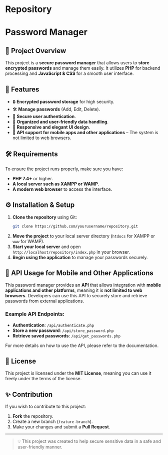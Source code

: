# Repository

# Password Manager

## 📌 Project Overview
This project is a **secure password manager** that allows users to **store encrypted passwords** and manage them easily. It utilizes **PHP** for backend processing and **JavaScript & CSS** for a smooth user interface.

## 🚀 Features
- 🔒 **Encrypted password storage** for high security.
- 🛠 **Manage passwords** (Add, Edit, Delete).
- 🔑 **Secure user authentication**.
- 📁 **Organized and user-friendly data handling**.
- 🎨 **Responsive and elegant UI design**.
- 📱 **API support for mobile apps and other applications** – The system is not limited to web browsers.

## 🛠️ Requirements
To ensure the project runs properly, make sure you have:
- **PHP 7.4+** or higher.
- **A local server such as XAMPP or WAMP**.
- **A modern web browser** to access the interface.

## ⚙️ Installation & Setup
1. **Clone the repository** using Git:
   ```bash
   git clone https://github.com/yourusername/repository.git
   ```
2. **Move the project** to your local server directory (`htdocs` for XAMPP or `www` for WAMP).
3. **Start your local server** and open `http://localhost/repository/index.php` in your browser.
4. **Begin using the application** to manage your passwords securely.

## 📡 API Usage for Mobile and Other Applications
This password manager provides an **API** that allows integration with **mobile applications and other platforms**, meaning it is **not limited to web browsers**. Developers can use this API to securely store and retrieve passwords from external applications.

### Example API Endpoints:
- **Authentication**: `/api/authenticate.php`
- **Store a new password**: `/api/store_password.php`
- **Retrieve saved passwords**: `/api/get_passwords.php`

For more details on how to use the API, please refer to the documentation.

## 📄 License
This project is licensed under the **MIT License**, meaning you can use it freely under the terms of the license.

## ✨ Contribution
If you wish to contribute to this project:
1. **Fork** the repository.
2. Create a new branch (`feature-branch`).
3. Make your changes and submit a **Pull Request**.

---
> 💡 This project was created to help secure sensitive data in a safe and user-friendly manner.
